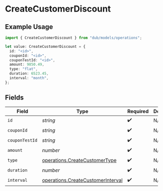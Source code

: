 # CreateCustomerDiscount

## Example Usage

```typescript
import { CreateCustomerDiscount } from "dub/models/operations";

let value: CreateCustomerDiscount = {
  id: "<id>",
  couponId: "<id>",
  couponTestId: "<id>",
  amount: 9850.49,
  type: "flat",
  duration: 6523.45,
  interval: "month",
};
```

## Fields

| Field                                                                                  | Type                                                                                   | Required                                                                               | Description                                                                            |
| -------------------------------------------------------------------------------------- | -------------------------------------------------------------------------------------- | -------------------------------------------------------------------------------------- | -------------------------------------------------------------------------------------- |
| `id`                                                                                   | *string*                                                                               | :heavy_check_mark:                                                                     | N/A                                                                                    |
| `couponId`                                                                             | *string*                                                                               | :heavy_check_mark:                                                                     | N/A                                                                                    |
| `couponTestId`                                                                         | *string*                                                                               | :heavy_check_mark:                                                                     | N/A                                                                                    |
| `amount`                                                                               | *number*                                                                               | :heavy_check_mark:                                                                     | N/A                                                                                    |
| `type`                                                                                 | [operations.CreateCustomerType](../../models/operations/createcustomertype.md)         | :heavy_check_mark:                                                                     | N/A                                                                                    |
| `duration`                                                                             | *number*                                                                               | :heavy_check_mark:                                                                     | N/A                                                                                    |
| `interval`                                                                             | [operations.CreateCustomerInterval](../../models/operations/createcustomerinterval.md) | :heavy_check_mark:                                                                     | N/A                                                                                    |